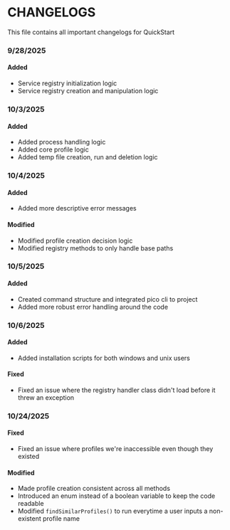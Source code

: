 # CHANGELOGS
This file contains all important changelogs for QuickStart

### 9/28/2025
#### Added
+ Service registry initialization logic
+ Service registry creation and manipulation logic

### 10/3/2025
#### Added
+ Added process handling logic
+ Added core profile logic
+ Added temp file creation, run and deletion logic

### 10/4/2025
#### Added
+ Added more descriptive error messages

#### Modified
+ Modified profile creation decision logic
+ Modified registry methods to only handle base paths

### 10/5/2025
#### Added
+ Created command structure and integrated pico cli to project
+ Added more robust error handling around the code

### 10/6/2025
#### Added
+ Added installation scripts for both windows and unix users

#### Fixed 
+ Fixed an issue where the registry handler class didn't load before it threw an exception


### 10/24/2025
#### Fixed
+ Fixed an issue where profiles we're inaccessible even though they existed

#### Modified
+ Made profile creation consistent across all methods
+ Introduced an enum instead of a boolean variable to keep the code readable
+ Modified `findSimilarProfiles()` to run everytime a user inputs a non-existent profile name


